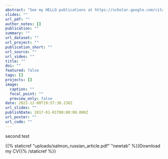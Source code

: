 ```yaml
---
abstract: "See my HELLO publications at https://scholar.google.com/citations?user=2RHw5JYAAAAJ&hl=en&oi=ao"
slides: ""
url_pdf: ""
author_notes: []
publication: ""
summary: ""
url_dataset: ""
url_project: ""
publication_short: ""
url_source: ""
url_video: ""
title: ""
doi: ""
featured: false
tags: []
projects: []
image:
  caption: ""
  focal_point: ""
  preview_only: false
date: 2021-12-08T19:57:38.236Z
url_slides: ""
publishDate: 2017-01-01T00:00:00.000Z
url_poster: ""
url_code: ""
---  
```


second test

{{% staticref "uploads/salmon_russian_article.pdf" "newtab" %}}Download my CV{{% /staticref %}}
